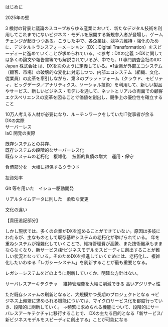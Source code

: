はじめに

2025年の壁

 3 検討の背景と議論のスコープあらゆる産業において、新たなデジタル技術を利用してこれまでにないビジネス・モデルを展開する新規参入者が登場し、ゲームチェンジが起きつつある。こうした中で、各企業は、競争力維持・強化のために、デジタルトランスフォーメーション（DX：Digital Transformation）をスピーディーに進めていくことが求められている。＜参考：DXの定義  ＞DXに関しては多くの論文や報告書等でも解説されているが、中でも、IT専門調査会社のIDC Japan 株式会社  は、DXを次のように定義している。※1企業が外部エコシステム（顧客、市場）の破壊的な変化に対応しつつ、内部エコシステム（組織、文化、従業員）の変革を牽引しながら、第３のプラットフォーム（クラウド、モビリティ、ビッグデータ／アナリティクス、ソーシャル技術）を利用して、新しい製品やサービス、新しいビジネス・モデルを通して、ネットとリアルの両面での顧客エクスペリエンスの変革を図ることで価値を創出し、競争上の優位性を確立すること
 
 
  10万人考える人材が必要になり、ルーチンワークをしていたIT従事者が余る  
DXの実際  
サーバーレス  
IaC
開発の実際  

既存システムとの共存、  
既存システムの段階的なサーバーレス化  
既存システムの老朽化　複雑化　 
技術的負債の増大　運用・保守  

負債部分を　大幅に担保するクラウド　

投資効率  

Git 等を用いた　イシュー駆動開発  

リアルタイムデータに則した　柔軟な変更

文化の違い

【貴田追記部分】

しかし現状では、多くの企業がDXを進めることができていない。原因は多岐にわたるが、主なものとして既存基幹システムの老朽化が挙げられている。
年を重ねシステムが複雑化していくことで、維持管理費が高騰、また技術継承もままならなくなり、新サービス/新ビジネスモデルをスピーディに創出することが難しい状況となっている。そのためDXを推進していくためには、老朽化し、複雑化したいわゆる「レガシーシステム」を刷新することが最も重要となる。

レガシーシステムをどのように刷新していくか、明確な方針はない。

サーバレスアーキテクチャ
　維持管理費を大幅に削減できる
  高いアジリティ性

ただ既存システムの刷新となると、大規模かつ長期のプロジェクトとなる
→ビジネス上頻繁に求められる機能については、マイクロサービス化を都度行っていき、段階的に刷新していく。
→頻繁に求められる機能について、段階的にサーバレスアーキテクチャに移行することで、
 DXの主たる目的となる「新サービス/新ビジネスモデルをスピーディに創出する」ことが可能になる
 


